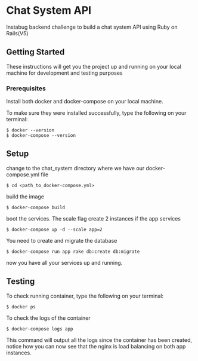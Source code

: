 # Chat System API

Instabug backend challenge to build a chat system API using Ruby on Rails(V5)

## Getting Started

These instructions will get you the project up and running on your local machine for development and testing purposes

### Prerequisites

Install both docker and docker-compose on your local machine.

To make sure they were installed successfully, type the following on your terminal:

```
$ docker --version
$ docker-compose --version
```



## Setup

change to the chat_system directory where we have our docker-compose.yml file
```
$ cd <path_to_docker-compose.yml>
```

build the image
```
$ docker-compose build
```

boot the services. The scale flag create 2 instances if the app services
```
$ docker-compose up -d --scale app=2
```

You need to create and migrate the database
```
$ docker-compose run app rake db:create db:migrate
```

now you have all your services up and running.

## Testing

To check running container, type the following on your terminal:
```
$ docker ps
```

To check the logs of the container
```
$ docker-compose logs app
```
This command will output all the logs since the container has been created, notice how you can now see that the nginx is load balancing on both app instances.
